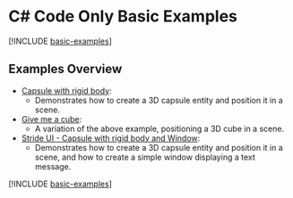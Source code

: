 # C# Code Only Basic Examples

[!INCLUDE [basic-examples](../../../includes/manual/examples/basic-examples-intro.md)]

## Examples Overview

- [Capsule with rigid body](capsule-with-rigid-body.md):
  - Demonstrates how to create a 3D capsule entity and position it in a scene.
- [Give me a cube](give-me-cube-body.md):
  - A variation of the above example, positioning a 3D cube in a scene.
- [Stride UI - Capsule with rigid body and Window](stride-ui-capsule-with-rigid-body.md):
  - Demonstrates how to create a 3D capsule entity and position it in a scene, and how to create a simple window displaying a text message.
  
[!INCLUDE [basic-examples](../../../includes/manual/examples/basic-examples-outro.md)]